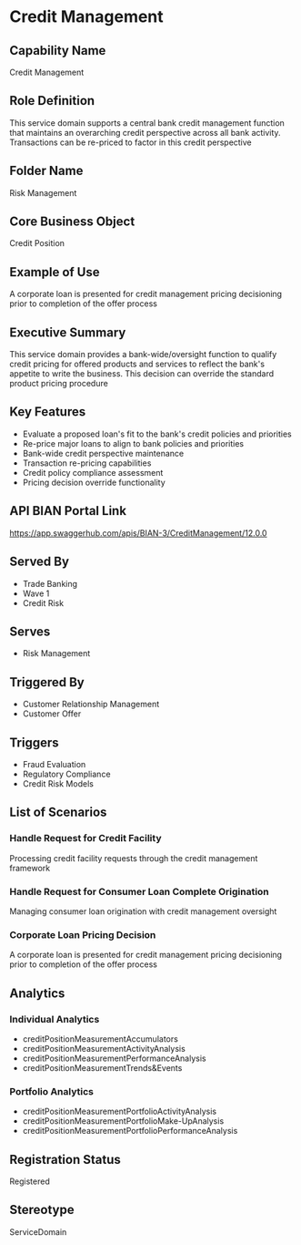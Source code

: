# Credit Management

## Capability Name
Credit Management

## Role Definition
This service domain supports a central bank credit management function that maintains an overarching credit perspective across all bank activity. Transactions can be re-priced to factor in this credit perspective

## Folder Name
Risk Management

## Core Business Object
Credit Position

## Example of Use
A corporate loan is presented for credit management pricing decisioning prior to completion of the offer process

## Executive Summary
This service domain provides a bank-wide/oversight function to qualify credit pricing for offered products and services to reflect the bank's appetite to write the business. This decision can override the standard product pricing procedure

## Key Features
- Evaluate a proposed loan's fit to the bank's credit policies and priorities
- Re-price major loans to align to bank policies and priorities
- Bank-wide credit perspective maintenance
- Transaction re-pricing capabilities
- Credit policy compliance assessment
- Pricing decision override functionality

## API BIAN Portal Link
https://app.swaggerhub.com/apis/BIAN-3/CreditManagement/12.0.0

## Served By
- Trade Banking
- Wave 1
- Credit Risk

## Serves
- Risk Management

## Triggered By
- Customer Relationship Management
- Customer Offer

## Triggers
- Fraud Evaluation
- Regulatory Compliance
- Credit Risk Models

## List of Scenarios

### Handle Request for Credit Facility
Processing credit facility requests through the credit management framework

### Handle Request for Consumer Loan Complete Origination
Managing consumer loan origination with credit management oversight

### Corporate Loan Pricing Decision
A corporate loan is presented for credit management pricing decisioning prior to completion of the offer process

## Analytics

### Individual Analytics
- creditPositionMeasurementAccumulators
- creditPositionMeasurementActivityAnalysis
- creditPositionMeasurementPerformanceAnalysis
- creditPositionMeasurementTrends&Events

### Portfolio Analytics
- creditPositionMeasurementPortfolioActivityAnalysis
- creditPositionMeasurementPortfolioMake-UpAnalysis
- creditPositionMeasurementPortfolioPerformanceAnalysis

## Registration Status
Registered

## Stereotype
ServiceDomain